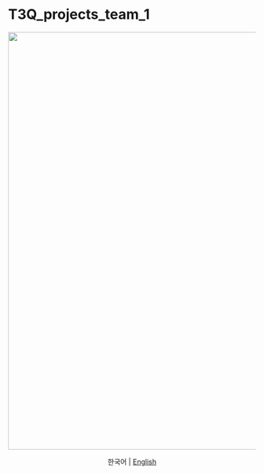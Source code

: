 # T3Q_projects_team_1

<div align="center">

<p><a align="center" href="https://everlasting-chicken-ada.notion.site/HOME-3c279bd41574456098349527fa339db2" target="_blank"> <img src="https://github.com/knudatascientists/T3Q_projects_team_1/tree/main/etc/cute.jpg" width="850"/></a></p>

한국어 \| [English](.github/README_eng.md)
